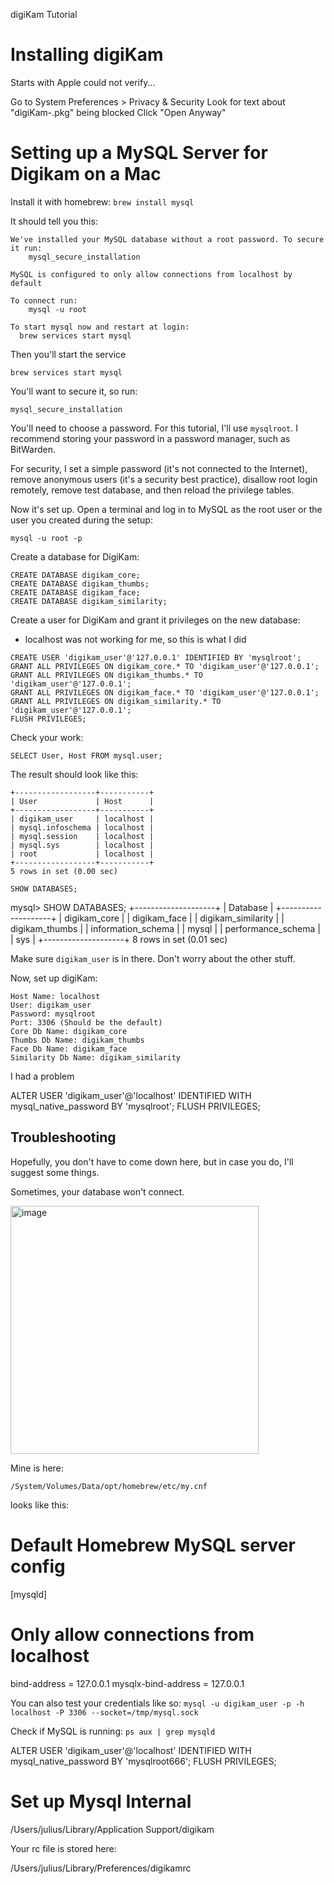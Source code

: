 digiKam Tutorial


# Installing digiKam

Starts with Apple could not verify...


Go to System Preferences > Privacy & Security
Look for text about "digiKam-<version>.pkg" being blocked
Click "Open Anyway"




# Setting up a MySQL Server for Digikam on a Mac


Install it with homebrew: `brew install mysql`


It should tell you this:
```
We've installed your MySQL database without a root password. To secure it run:
    mysql_secure_installation

MySQL is configured to only allow connections from localhost by default

To connect run:
    mysql -u root

To start mysql now and restart at login:
  brew services start mysql
```


Then you'll start the service

`brew services start mysql`



You'll want to secure it, so run:

`mysql_secure_installation`

You'll need to choose a password. For this tutorial, I'll use `mysqlroot`. I recommend storing your password in a password manager, such as BitWarden.


For security, I set a simple password (it's not connected to the Internet), remove anonymous users (it's a security best practice), disallow root login remotely, remove test database, and then reload the privilege tables.



Now it's set up. Open a terminal and log in to MySQL as the root user or the user you created during the setup:

`mysql -u root -p`


Create a database for DigiKam:

```
CREATE DATABASE digikam_core;
CREATE DATABASE digikam_thumbs;
CREATE DATABASE digikam_face;
CREATE DATABASE digikam_similarity;
```


Create a user for DigiKam and grant it privileges on the new database:

* localhost was not working for me, so this is what I did

```
CREATE USER 'digikam_user'@'127.0.0.1' IDENTIFIED BY 'mysqlroot';
GRANT ALL PRIVILEGES ON digikam_core.* TO 'digikam_user'@'127.0.0.1';
GRANT ALL PRIVILEGES ON digikam_thumbs.* TO 'digikam_user'@'127.0.0.1';
GRANT ALL PRIVILEGES ON digikam_face.* TO 'digikam_user'@'127.0.0.1';
GRANT ALL PRIVILEGES ON digikam_similarity.* TO 'digikam_user'@'127.0.0.1';
FLUSH PRIVILEGES;
```

Check your work:

`SELECT User, Host FROM mysql.user;`

The result should look like this:

```
+------------------+-----------+
| User             | Host      |
+------------------+-----------+
| digikam_user     | localhost |
| mysql.infoschema | localhost |
| mysql.session    | localhost |
| mysql.sys        | localhost |
| root             | localhost |
+------------------+-----------+
5 rows in set (0.00 sec)
```


`SHOW DATABASES;`

mysql> SHOW DATABASES;
+--------------------+
| Database           |
+--------------------+
| digikam_core       |
| digikam_face       |
| digikam_similarity |
| digikam_thumbs     |
| information_schema |
| mysql              |
| performance_schema |
| sys                |
+--------------------+
8 rows in set (0.01 sec)


Make sure `digikam_user` is in there. Don't worry about the other stuff.









Now, set up digiKam:


```
Host Name: localhost
User: digikam_user
Password: mysqlroot
Port: 3306 (Should be the default)
Core Db Name: digikam_core
Thumbs Db Name: digikam_thumbs
Face Db Name: digikam_face
Similarity Db Name: digikam_similarity
```

I had a problem

ALTER USER 'digikam_user'@'localhost' IDENTIFIED WITH mysql_native_password BY 'mysqlroot';
FLUSH PRIVILEGES;




## Troubleshooting

Hopefully, you don't have to come down here, but in case you do, I'll suggest some things.

Sometimes, your database won't connect.

<img width="397" alt="image" src="https://github.com/jss367/jss367.github.io/assets/3067731/15a419aa-3a93-47db-9026-c48235b650ce">


Mine is here:

`/System/Volumes/Data/opt/homebrew/etc/my.cnf`


looks like this:

# Default Homebrew MySQL server config
[mysqld]
# Only allow connections from localhost
bind-address = 127.0.0.1
mysqlx-bind-address = 127.0.0.1





You can also test your credentials like so:
`mysql -u digikam_user -p -h localhost -P 3306 --socket=/tmp/mysql.sock`




Check if MySQL is running:
`ps aux | grep mysqld`








ALTER USER 'digikam_user'@'localhost' IDENTIFIED WITH mysql_native_password BY 'mysqlroot666';
FLUSH PRIVILEGES;
















# Set up Mysql Internal

/Users/julius/Library/Application Support/digikam



Your rc file is stored here:


/Users/julius/Library/Preferences/digikamrc


